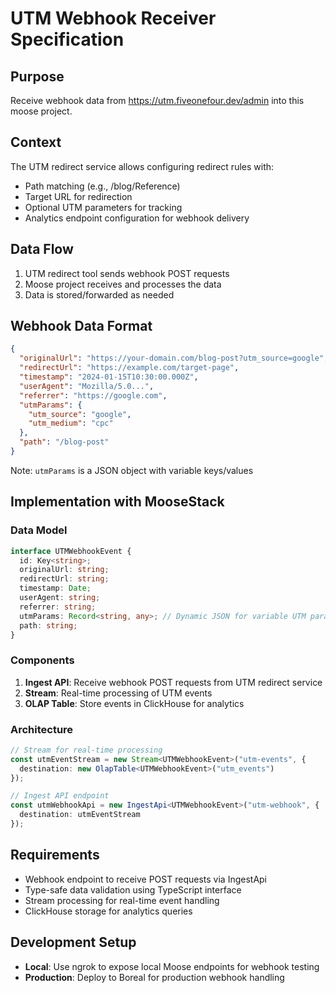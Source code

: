 # UTM Webhook Receiver Specification

## Purpose

Receive webhook data from https://utm.fiveonefour.dev/admin into this moose project.

## Context

The UTM redirect service allows configuring redirect rules with:
- Path matching (e.g., /blog/Reference)
- Target URL for redirection
- Optional UTM parameters for tracking
- Analytics endpoint configuration for webhook delivery

## Data Flow

1. UTM redirect tool sends webhook POST requests
2. Moose project receives and processes the data
3. Data is stored/forwarded as needed

## Webhook Data Format

```json
{
  "originalUrl": "https://your-domain.com/blog-post?utm_source=google",
  "redirectUrl": "https://example.com/target-page",
  "timestamp": "2024-01-15T10:30:00.000Z",
  "userAgent": "Mozilla/5.0...",
  "referrer": "https://google.com",
  "utmParams": {
    "utm_source": "google",
    "utm_medium": "cpc"
  },
  "path": "/blog-post"
}
```

Note: `utmParams` is a JSON object with variable keys/values

## Implementation with MooseStack

### Data Model
```typescript
interface UTMWebhookEvent {
  id: Key<string>;
  originalUrl: string;
  redirectUrl: string;
  timestamp: Date;
  userAgent: string;
  referrer: string;
  utmParams: Record<string, any>; // Dynamic JSON for variable UTM parameters
  path: string;
}
```

### Components
1. **Ingest API**: Receive webhook POST requests from UTM redirect service
2. **Stream**: Real-time processing of UTM events
3. **OLAP Table**: Store events in ClickHouse for analytics

### Architecture
```typescript
// Stream for real-time processing
const utmEventStream = new Stream<UTMWebhookEvent>("utm-events", {
  destination: new OlapTable<UTMWebhookEvent>("utm_events")
});

// Ingest API endpoint
const utmWebhookApi = new IngestApi<UTMWebhookEvent>("utm-webhook", {
  destination: utmEventStream
});
```

## Requirements

- Webhook endpoint to receive POST requests via IngestApi
- Type-safe data validation using TypeScript interface
- Stream processing for real-time event handling
- ClickHouse storage for analytics queries

## Development Setup

- **Local**: Use ngrok to expose local Moose endpoints for webhook testing
- **Production**: Deploy to Boreal for production webhook handling